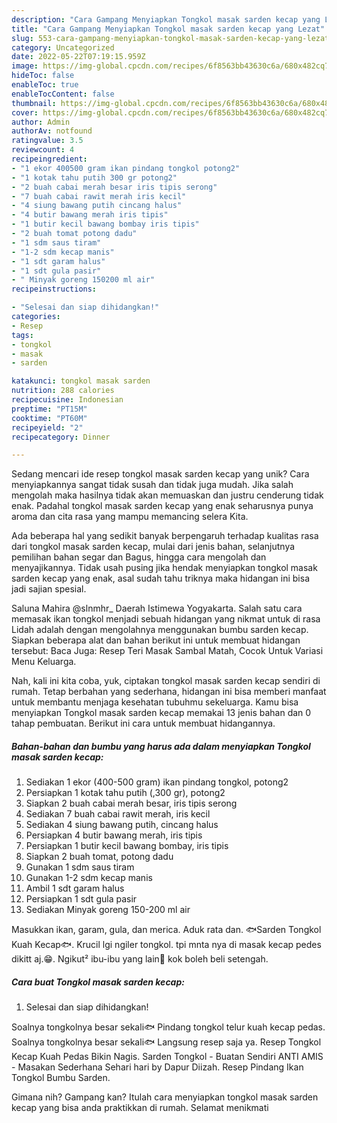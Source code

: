 ```yaml
---
description: "Cara Gampang Menyiapkan Tongkol masak sarden kecap yang Lezat"
title: "Cara Gampang Menyiapkan Tongkol masak sarden kecap yang Lezat"
slug: 553-cara-gampang-menyiapkan-tongkol-masak-sarden-kecap-yang-lezat
category: Uncategorized
date: 2022-05-22T07:19:15.959Z
image: https://img-global.cpcdn.com/recipes/6f8563bb43630c6a/680x482cq70/tongkol-masak-sarden-kecap-foto-resep-utama.jpg
hideToc: false
enableToc: true
enableTocContent: false
thumbnail: https://img-global.cpcdn.com/recipes/6f8563bb43630c6a/680x482cq70/tongkol-masak-sarden-kecap-foto-resep-utama.jpg
cover: https://img-global.cpcdn.com/recipes/6f8563bb43630c6a/680x482cq70/tongkol-masak-sarden-kecap-foto-resep-utama.jpg
author: Admin
authorAv: notfound
ratingvalue: 3.5
reviewcount: 4
recipeingredient:
- "1 ekor 400500 gram ikan pindang tongkol potong2"
- "1 kotak tahu putih 300 gr potong2"
- "2 buah cabai merah besar iris tipis serong"
- "7 buah cabai rawit merah iris kecil"
- "4 siung bawang putih cincang halus"
- "4 butir bawang merah iris tipis"
- "1 butir kecil bawang bombay iris tipis"
- "2 buah tomat potong dadu"
- "1 sdm saus tiram"
- "1-2 sdm kecap manis"
- "1 sdt garam halus"
- "1 sdt gula pasir"
- " Minyak goreng 150200 ml air"
recipeinstructions:

- "Selesai dan siap dihidangkan!"
categories:
- Resep
tags:
- tongkol
- masak
- sarden

katakunci: tongkol masak sarden 
nutrition: 288 calories
recipecuisine: Indonesian
preptime: "PT15M"
cooktime: "PT60M"
recipeyield: "2"
recipecategory: Dinner

---
```





Sedang mencari ide resep tongkol masak sarden kecap yang unik? Cara menyiapkannya sangat tidak susah dan tidak juga mudah. Jika salah mengolah maka hasilnya tidak akan memuaskan dan justru cenderung tidak enak. Padahal tongkol masak sarden kecap yang enak seharusnya punya aroma dan cita rasa yang mampu memancing selera Kita.





Ada beberapa hal yang sedikit banyak berpengaruh terhadap kualitas rasa dari tongkol masak sarden kecap, mulai dari jenis bahan, selanjutnya pemilihan bahan segar dan Bagus, hingga cara mengolah dan menyajikannya. Tidak usah pusing jika hendak menyiapkan tongkol masak sarden kecap yang enak,      asal sudah tahu triknya maka hidangan ini bisa jadi sajian spesial.














Saluna Mahira @slnmhr_ Daerah Istimewa Yogyakarta. Salah satu cara memasak ikan tongkol menjadi sebuah hidangan yang nikmat untuk di rasa Lidah adalah dengan mengolahnya menggunakan bumbu sarden kecap. Siapkan beberapa alat dan bahan berikut ini untuk membuat hidangan tersebut: Baca Juga: Resep Teri Masak Sambal Matah, Cocok Untuk Variasi Menu Keluarga.






Nah, kali ini kita coba, yuk, ciptakan tongkol masak sarden kecap sendiri di rumah. Tetap berbahan yang sederhana, hidangan ini bisa memberi manfaat untuk membantu menjaga kesehatan tubuhmu sekeluarga. Kamu bisa menyiapkan Tongkol masak sarden kecap memakai 13 jenis bahan dan 0 tahap pembuatan. Berikut ini cara untuk membuat hidangannya.

<!--inarticleads1-->

##### Bahan-bahan dan bumbu yang harus ada dalam menyiapkan Tongkol masak sarden kecap:

1. Sediakan 1 ekor (400-500 gram) ikan pindang tongkol, potong2
1. Persiapkan 1 kotak tahu putih (,300 gr), potong2
1. Siapkan 2 buah cabai merah besar, iris tipis serong
1. Sediakan 7 buah cabai rawit merah, iris kecil
1. Sediakan 4 siung bawang putih, cincang halus
1. Persiapkan 4 butir bawang merah, iris tipis
1. Persiapkan 1 butir kecil bawang bombay, iris tipis
1. Siapkan 2 buah tomat, potong dadu
1. Gunakan 1 sdm saus tiram
1. Gunakan 1-2 sdm kecap manis
1. Ambil 1 sdt garam halus
1. Persiapkan 1 sdt gula pasir
1. Sediakan  Minyak goreng 150-200 ml air


Masukkan ikan, garam, gula, dan merica. Aduk rata dan. 🐟Sarden Tongkol Kuah Kecap🐟. Krucil lgi ngiler tongkol. tpi mnta nya di masak kecap pedes dikitt aj.😁. Ngikut² ibu-ibu yang lain🤭 kok boleh beli setengah. 

<!--inarticleads2-->

##### Cara buat Tongkol masak sarden kecap:


1. Selesai dan siap dihidangkan!

Soalnya tongkolnya besar sekali🐟 Pindang tongkol telur kuah kecap pedas. Soalnya tongkolnya besar sekali🐟 Langsung resep saja ya. Resep Tongkol Kecap Kuah Pedas Bikin Nagis. Sarden Tongkol - Buatan Sendiri ANTI AMIS - Masakan Sederhana Sehari hari by Dapur Diizah. Resep Pindang Ikan Tongkol Bumbu Sarden. 

Gimana nih? Gampang kan? Itulah cara menyiapkan tongkol masak sarden kecap yang bisa anda praktikkan di rumah. Selamat menikmati

